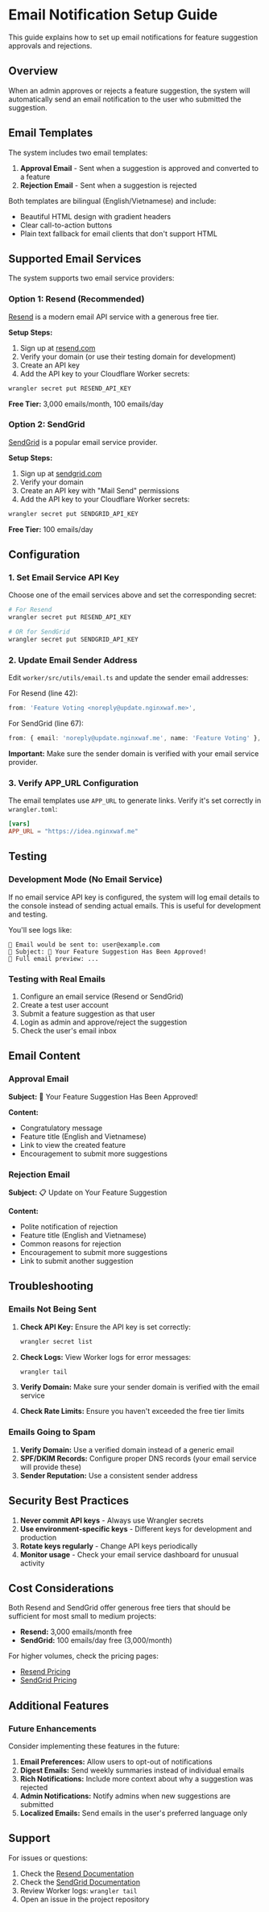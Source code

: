# Email Notification Setup Guide

This guide explains how to set up email notifications for feature suggestion approvals and rejections.

## Overview

When an admin approves or rejects a feature suggestion, the system will automatically send an email notification to the user who submitted the suggestion.

## Email Templates

The system includes two email templates:

1. **Approval Email** - Sent when a suggestion is approved and converted to a feature
2. **Rejection Email** - Sent when a suggestion is rejected

Both templates are bilingual (English/Vietnamese) and include:
- Beautiful HTML design with gradient headers
- Clear call-to-action buttons
- Plain text fallback for email clients that don't support HTML

## Supported Email Services

The system supports two email service providers:

### Option 1: Resend (Recommended)

[Resend](https://resend.com) is a modern email API service with a generous free tier.

**Setup Steps:**

1. Sign up at [resend.com](https://resend.com)
2. Verify your domain (or use their testing domain for development)
3. Create an API key
4. Add the API key to your Cloudflare Worker secrets:

```bash
wrangler secret put RESEND_API_KEY
```

**Free Tier:** 3,000 emails/month, 100 emails/day

### Option 2: SendGrid

[SendGrid](https://sendgrid.com) is a popular email service provider.

**Setup Steps:**

1. Sign up at [sendgrid.com](https://sendgrid.com)
2. Verify your domain
3. Create an API key with "Mail Send" permissions
4. Add the API key to your Cloudflare Worker secrets:

```bash
wrangler secret put SENDGRID_API_KEY
```

**Free Tier:** 100 emails/day

## Configuration

### 1. Set Email Service API Key

Choose one of the email services above and set the corresponding secret:

```bash
# For Resend
wrangler secret put RESEND_API_KEY

# OR for SendGrid
wrangler secret put SENDGRID_API_KEY
```

### 2. Update Email Sender Address

Edit `worker/src/utils/email.ts` and update the sender email addresses:

For Resend (line 42):
```typescript
from: 'Feature Voting <noreply@update.nginxwaf.me>',
```

For SendGrid (line 67):
```typescript
from: { email: 'noreply@update.nginxwaf.me', name: 'Feature Voting' },
```

**Important:** Make sure the sender domain is verified with your email service provider.

### 3. Verify APP_URL Configuration

The email templates use `APP_URL` to generate links. Verify it's set correctly in `wrangler.toml`:

```toml
[vars]
APP_URL = "https://idea.nginxwaf.me"
```

## Testing

### Development Mode (No Email Service)

If no email service API key is configured, the system will log email details to the console instead of sending actual emails. This is useful for development and testing.

You'll see logs like:
```
📧 Email would be sent to: user@example.com
📧 Subject: 🎉 Your Feature Suggestion Has Been Approved!
📧 Full email preview: ...
```

### Testing with Real Emails

1. Configure an email service (Resend or SendGrid)
2. Create a test user account
3. Submit a feature suggestion as that user
4. Login as admin and approve/reject the suggestion
5. Check the user's email inbox

## Email Content

### Approval Email

**Subject:** 🎉 Your Feature Suggestion Has Been Approved!

**Content:**
- Congratulatory message
- Feature title (English and Vietnamese)
- Link to view the created feature
- Encouragement to submit more suggestions

### Rejection Email

**Subject:** 📋 Update on Your Feature Suggestion

**Content:**
- Polite notification of rejection
- Feature title (English and Vietnamese)
- Common reasons for rejection
- Encouragement to submit more suggestions
- Link to submit another suggestion

## Troubleshooting

### Emails Not Being Sent

1. **Check API Key:** Ensure the API key is set correctly:
   ```bash
   wrangler secret list
   ```

2. **Check Logs:** View Worker logs for error messages:
   ```bash
   wrangler tail
   ```

3. **Verify Domain:** Make sure your sender domain is verified with the email service

4. **Check Rate Limits:** Ensure you haven't exceeded the free tier limits

### Emails Going to Spam

1. **Verify Domain:** Use a verified domain instead of a generic email
2. **SPF/DKIM Records:** Configure proper DNS records (your email service will provide these)
3. **Sender Reputation:** Use a consistent sender address

## Security Best Practices

1. **Never commit API keys** - Always use Wrangler secrets
2. **Use environment-specific keys** - Different keys for development and production
3. **Rotate keys regularly** - Change API keys periodically
4. **Monitor usage** - Check your email service dashboard for unusual activity

## Cost Considerations

Both Resend and SendGrid offer generous free tiers that should be sufficient for most small to medium projects:

- **Resend:** 3,000 emails/month free
- **SendGrid:** 100 emails/day free (3,000/month)

For higher volumes, check the pricing pages:
- [Resend Pricing](https://resend.com/pricing)
- [SendGrid Pricing](https://sendgrid.com/pricing)

## Additional Features

### Future Enhancements

Consider implementing these features in the future:

1. **Email Preferences:** Allow users to opt-out of notifications
2. **Digest Emails:** Send weekly summaries instead of individual emails
3. **Rich Notifications:** Include more context about why a suggestion was rejected
4. **Admin Notifications:** Notify admins when new suggestions are submitted
5. **Localized Emails:** Send emails in the user's preferred language only

## Support

For issues or questions:
1. Check the [Resend Documentation](https://resend.com/docs)
2. Check the [SendGrid Documentation](https://docs.sendgrid.com)
3. Review Worker logs: `wrangler tail`
4. Open an issue in the project repository
